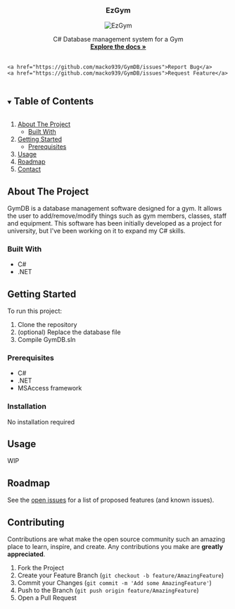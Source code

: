 <br />
<p align="center">
  <a href="https://github.com/macko939/snakeJS">  </a>

  <h3 align="center">EzGym</h3>
   <p align="center"><img src="https://i.imgur.com/kFU8R87.png" alt="EzGym" class="center"></p>

  <p align="center">
    C# Database management system for a Gym
    <br />
    <a href="https://github.com/macko939/snakeJS"><strong>Explore the docs »</strong></a>
    <br />
    <br />
    
    <a href="https://github.com/macko939/GymDB/issues">Report Bug</a>
    <a href="https://github.com/macko939/GymDB/issues">Request Feature</a>
  </p>
</p>



<!-- TABLE OF CONTENTS -->
<details open="open">
  <summary><h2 style="display: inline-block">Table of Contents</h2></summary>
  <ol>
    <li>
      <a href="#about-the-project">About The Project</a>
      <ul>
        <li><a href="#built-with">Built With</a></li>
      </ul>
    </li>
    <li>
      <a href="#getting-started">Getting Started</a>
      <ul>
        <li><a href="#prerequisites">Prerequisites</a></li>
      </ul>
    </li>
    <li><a href="#usage">Usage</a></li>
    <li><a href="#roadmap">Roadmap</a></li>
    <li><a href="#contact">Contact</a></li>
  </ol>
</details>



<!-- ABOUT THE PROJECT -->
## About The Project

GymDB is a database management software designed for a gym. It allows the user to add/remove/modify things such as gym members, classes, staff and equipment. This software has been initially developed as a project for university, but I've been working on it to expand my C# skills.

### Built With

* []() C#
* []() .NET

<!-- GETTING STARTED -->
## Getting Started

To run this project:

1. Clone the repository
2. (optional) Replace the database file
3. Compile GymDB.sln


### Prerequisites

* []() C#
* []() .NET
* []() MSAccess framework

### Installation

No installation required



<!-- USAGE EXAMPLES -->
## Usage

WIP


<!-- ROADMAP -->
## Roadmap

See the [open issues](https://github.com/macko939/GymDB/issues) for a list of proposed features (and known issues).


<!-- CONTRIBUTING -->
## Contributing

Contributions are what make the open source community such an amazing place to learn, inspire, and create. Any contributions you make are **greatly appreciated**.

1. Fork the Project
2. Create your Feature Branch (`git checkout -b feature/AmazingFeature`)
3. Commit your Changes (`git commit -m 'Add some AmazingFeature'`)
4. Push to the Branch (`git push origin feature/AmazingFeature`)
5. Open a Pull Request

